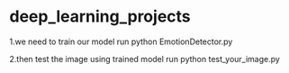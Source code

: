 # deep_learning_projects
1.we need to train our model
run python EmotionDetector.py

2.then test the image using trained model
run python test_your_image.py
 
